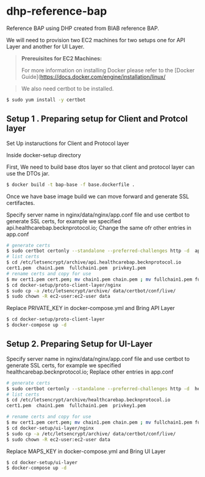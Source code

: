 # dhp-reference-bap
Reference BAP using DHP created from BIAB reference BAP.

We will need to provision two EC2 machines for two setups one for API Layer and another for UI Layer.

> **Prereuisites for EC2 Machines:**
>
>    For more information on installing Docker please refer to the
   [Docker Guide](https://docs.docker.com/engine/installation/linux/

>  We also need certbot to be installed.

```bash
$ sudo yum install -y certbot
```

## Setup 1 . Preparing setup for Client and Protcol layer 

Set Up instaructions for Client and Protocol layer 

Inside docker-setup directory 

First, We need to build base dtos layer so that client and protocol layer can use the DTOs jar.
```bash
$ docker build -t bap-base -f base.dockerfile .
```

Once we have base image build we can move forward and generate SSL certifactes.

Specify server name in nginx/data/nginx/app.conf file and use certbot to generate SSL certs, for example we specified api.healthcarebap.becknprotocol.io;
Change the same ofr other entries in app.conf

```bash
# generate certs
$ sudo certbot certonly --standalone --preferred-challenges http -d  api.healthcarebap.becknprotocol.io 
# list certs 
$ cd /etc/letsencrypt/archive/api.healthcarebap.becknprotocol.io
cert1.pem  chain1.pem  fullchain1.pem  privkey1.pem
# rename certs and copy for use
$ mv cert1.pem cert.pem; mv chain1.pem chain.pem ; mv fullchain1.pem fullchain.pem; mv privkey1.pem privkey.pem
$ cd docker-setup/proto-client-layer/nginx
$ sudo cp -a /etc/letsencrypt/archive/ data/certbot/conf/live/
$ sudo chown -R ec2-user:ec2-user data
```

Replace PRIVATE_KEY in docker-compose.yml and Bring API Layer

```bash
$ cd docker-setup/proto-client-layer
$ docker-compose up -d 
```


## Setup 2. Preparing Setup for UI-Layer

Specify server name in nginx/data/nginx/app.conf file and use certbot to generate SSL certs, for example we specified healthcarebap.becknprotocol.io;
Replace other entries in app.conf

```bash
# generate certs
$ sudo certbot certonly --standalone --preferred-challenges http -d  healthcarebap.becknprotocol.io 
# list certs
$ cd /etc/letsencrypt/archive/healthcarebap.becknprotocol.io
cert1.pem  chain1.pem  fullchain1.pem  privkey1.pem

# rename certs and copy for use
$ mv cert1.pem cert.pem; mv chain1.pem chain.pem ; mv fullchain1.pem fullchain.pem; mv privkey1.pem privkey.pem
$ cd docker-setup/ui-layer/nginx
$ sudo cp -a /etc/letsencrypt/archive/ data/certbot/conf/live/
$ sudo chown -R ec2-user:ec2-user data
```

Replace MAPS_KEY in docker-compose.yml and Bring UI Layer

```bash
$ cd docker-setup/ui-layer
$ docker-compose up -d 
```
